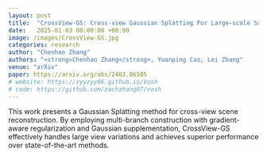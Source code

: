 ```yaml
---
layout: post
title:  "CrossView-GS: Cross-view Gaussian Splatting For Large-scale Scene Reconstruction"
date:   2025-01-03 00:00:00 +00:00
image: /images/CrossView-GS.jpg
categories: research
author: "Chenhao Zhang"
authors: "<strong>Chenhao Zhang</strong>, Yuanping Cao, Lei Zhang"
venue: "arXiv"
paper: https://arxiv.org/abs/2403.06505
# website: https://zyyzyy06.github.io/Vosh
# code: https://github.com/zachzhang07/vosh
---
```

This work presents a Gaussian Splatting method for cross-view scene reconstruction. By employing multi-branch construction with gradient-aware regularization and Gaussian supplementation, CrossView-GS effectively handles large view variations and achieves superior performance over state-of-the-art methods.